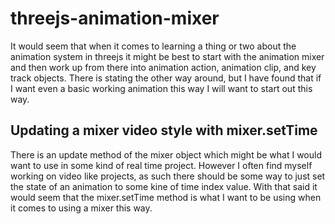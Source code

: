 # threejs-animation-mixer

It would seem that when it comes to learning a thing or two about the animation system in threejs it might be best to start with the animation mixer and then work up from there into animation action, animation clip, and key track objects. There is stating the other way around, but I have found that if I want even a basic working animation this way I will want to start out this way.

## Updating a mixer video style with mixer.setTime

There is an update method of the mixer object which might be what I would want to use in some kind of real time project. However I often find myself working on video like projects, as such there should be some way to just set the state of an animation to some kine of time index value. With that said it would seem that the mixer.setTime method is what I want to be using when it comes to using a mixer this way.